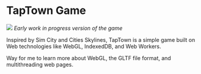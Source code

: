 # TapTown Game

![](https://i.imgur.com/TQ6scTu.png)
*Early work in progress version of the game*

Inspired by Sim City and Cities Skylines, TapTown is a simple game built on Web technologies like WebGL, IndexedDB, and Web Workers.

Way for me to learn more about WebGL, the GLTF file format, and multithreading web pages.
